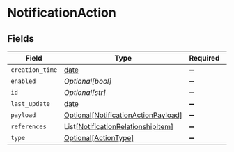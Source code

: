 # NotificationAction


## Fields

| Field                                                                                     | Type                                                                                      | Required                                                                                  | Description                                                                               |
| ----------------------------------------------------------------------------------------- | ----------------------------------------------------------------------------------------- | ----------------------------------------------------------------------------------------- | ----------------------------------------------------------------------------------------- |
| `creation_time`                                                                           | [date](https://docs.python.org/3/library/datetime.html#date-objects)                      | :heavy_minus_sign:                                                                        | N/A                                                                                       |
| `enabled`                                                                                 | *Optional[bool]*                                                                          | :heavy_minus_sign:                                                                        | N/A                                                                                       |
| `id`                                                                                      | *Optional[str]*                                                                           | :heavy_minus_sign:                                                                        | N/A                                                                                       |
| `last_update`                                                                             | [date](https://docs.python.org/3/library/datetime.html#date-objects)                      | :heavy_minus_sign:                                                                        | N/A                                                                                       |
| `payload`                                                                                 | [Optional[NotificationActionPayload]](../../models/shared/notificationactionpayload.md)   | :heavy_minus_sign:                                                                        | N/A                                                                                       |
| `references`                                                                              | List[[NotificationRelationshipItem](../../models/shared/notificationrelationshipitem.md)] | :heavy_minus_sign:                                                                        | N/A                                                                                       |
| `type`                                                                                    | [Optional[ActionType]](../../models/shared/actiontype.md)                                 | :heavy_minus_sign:                                                                        | N/A                                                                                       |